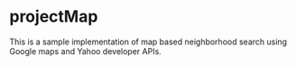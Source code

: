 # projectMap

This is a sample implementation of map based neighborhood search using Google maps and Yahoo developer APIs.

